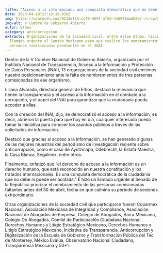 ```yaml
---
title: "Acceso a la información: una conquista democrática que no debe ser acotada"
date: 2023-04-19T23:18:19.036Z
img: https://ucarecdn.com/9132e154-ccf0-409f-af08-4369f8aadb8e/-/crop/5693x3494/0,194/-/preview/-/enhance/71/-/sharp/12/
img-alt: V Cumbre de Gobierno Abierto
autor: Ethos
category: anticorrupcion
extracto: Organizaciones de la sociedad civil, entre ellas Ethos, hicimos un
  llamado urgente al Senado Mexicano para que realice los nombramientos de
  personas comisionadas pendientes en el INAI.
---
```

Dentro de la V Cumbre Nacional de Gobierno Abierto, organizado por el Instituto Nacional de Transparencia, Acceso a la Información y Protección de Datos Personales (INAI), 13 organizaciones de la sociedad civil emitimos nuestro posicionamiento ante la falta de nombramientos de tres personas comisionadas de ese organismo.

Liliana Alvarado, directora general de Ethos, destacó la relevancia que tienen la transparencia y el acceso a la información en el combate a la corrupción, y el papel del INAI para garantizar que la ciudadanía pueda acceder a ellas.

Con la creación del INAI, dijo, se democratizó el acceso a la información, es decir, abrieron la puerta para que hoy en día, cualquier interesado pueda tomar la iniciativa para conocer los asuntos públicos a través de las solicitudes de información. 

Destacó que gracias al acceso a la información, se han generado algunas de las mejores muestras del periodismo de investigación reciente sobre anticorrupción, como el caso de Ayotzinapa, Odebrecht, la Estafa Maestra, la Casa Blanca, Segalmex, entre otros.

Finalmente, enfatizó que “el derecho de acceso a la información es un derecho humano, que está reconocido en nuestra constitución y los tratados internacionales. Es una conquista democrática de la ciudadanía que no debe ni puede ser acotada.” E hizo un llamado urgente al Senado de la República priorizar el nombramiento de las personas comisionadas faltantes antes del 30 de abril, fecha en que culmina su periodo de sesiones extraordinario.

Otras organizaciones de la sociedad civil que participaron fueron Coparmex Nacional, Asociación Mexicana de Integridad y Compliance, Asociación Nacional de Abogados de Empresa, Colegio de Abogados, Barra Mexicana, Colegio De Abogados, Comité de Participación Ciudadana Nacional, Derechos Humanos y Litigio Estratégico Mexicano, Derechos Humanos y Litigio Estratégico Mexicano, Iniciativa de Transparencia, Anticorrupción y Digitalización de la Escuela de Gobierno y Transformación Pública del Tec de Monterrey, México Evalúa, Observatorio Nacional Ciudadano, Transparencia Mexicana y 50+1.